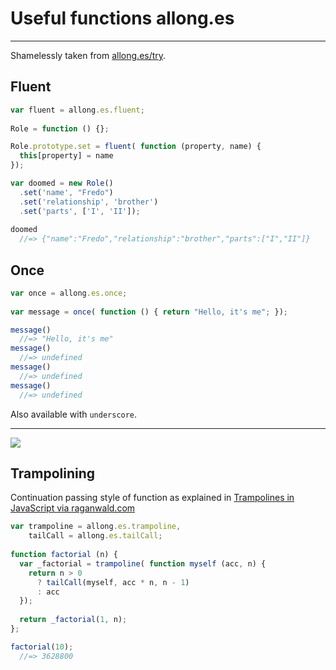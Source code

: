 # Useful functions allong.es

---

Shamelessly taken from [allong.es/try](http://allong.es/try/).

## Fluent

```javascript
var fluent = allong.es.fluent;
    
Role = function () {};

Role.prototype.set = fluent( function (property, name) { 
  this[property] = name 
});

var doomed = new Role()
  .set('name', "Fredo")
  .set('relationship', 'brother')
  .set('parts', ['I', 'II']);
  
doomed
  //=> {"name":"Fredo","relationship":"brother","parts":["I","II"]}
```


## Once

```javascript
var once = allong.es.once;
    
var message = once( function () { return "Hello, it's me"; });

message()
  //=> "Hello, it's me"
message()
  //=> undefined
message()
  //=> undefined
message()
  //=> undefined
```

Also available with `underscore`.

---

![](https://camo.githubusercontent.com/024cb2754860370eff99cab18a885451422a5e03/687474703a2f2f696d67732e786b63642e636f6d2f636f6d6963732f66756e6374696f6e616c2e706e67)

## Trampolining

Continuation passing style of function as explained in 
[Trampolines in JavaScript via raganwald.com](http://raganwald.com/2013/03/28/trampolines-in-javascript.html)

```javascript
var trampoline = allong.es.trampoline,
    tailCall = allong.es.tailCall;
    
function factorial (n) {
  var _factorial = trampoline( function myself (acc, n) {
    return n > 0
      ? tailCall(myself, acc * n, n - 1)
      : acc
  });
  
  return _factorial(1, n);
};

factorial(10);
  //=> 3628800
```

